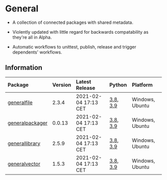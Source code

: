 # General
 - A collection of connected packages with shared metadata.

 - Violently updated with little regard for backwards compatability as they're all in Alpha.

 - Automatic workflows to unittest, publish, release and trigger dependents' workflows.

## Information
| Package                                                              | Version   | Latest Release       | Python                                                                                                                 | Platform        |
|:---------------------------------------------------------------------|:----------|:---------------------|:-----------------------------------------------------------------------------------------------------------------------|:----------------|
| [generalfile](https://github.com/ManderaGeneral/generalfile)         | 2.3.4     | 2021-02-04 17:13 CET | [3.8](https://www.python.org/downloads/release/python-380), [3.9](https://www.python.org/downloads/release/python-390) | Windows, Ubuntu |
| [generalpackager](https://github.com/ManderaGeneral/generalpackager) | 0.0.13    | 2021-02-04 17:13 CET | [3.8](https://www.python.org/downloads/release/python-380), [3.9](https://www.python.org/downloads/release/python-390) | Windows, Ubuntu |
| [generallibrary](https://github.com/ManderaGeneral/generallibrary)   | 2.5.9     | 2021-02-04 17:13 CET | [3.8](https://www.python.org/downloads/release/python-380), [3.9](https://www.python.org/downloads/release/python-390) | Windows, Ubuntu |
| [generalvector](https://github.com/ManderaGeneral/generalvector)     | 1.5.3     | 2021-02-04 17:13 CET | [3.8](https://www.python.org/downloads/release/python-380), [3.9](https://www.python.org/downloads/release/python-390) | Windows, Ubuntu |
